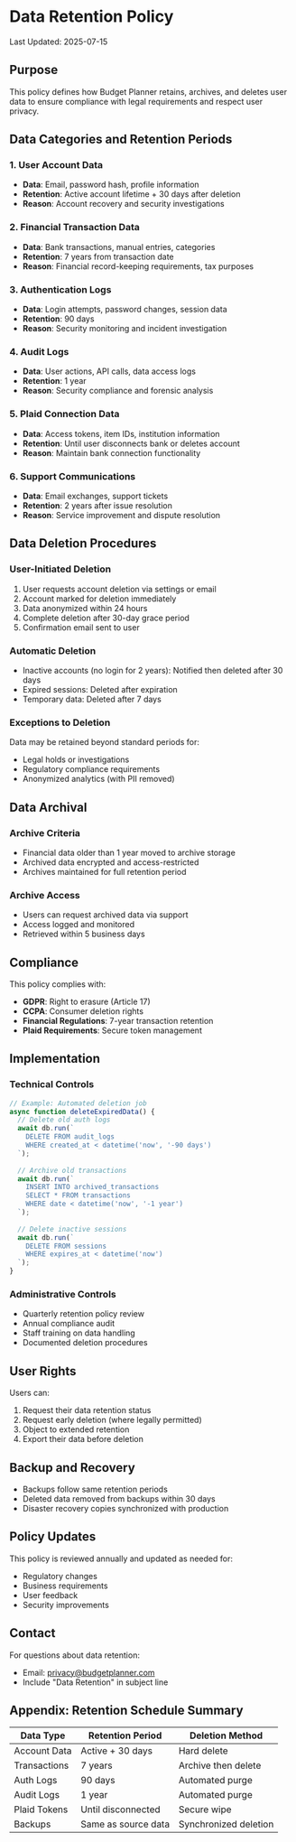 # Data Retention Policy

Last Updated: 2025-07-15

## Purpose

This policy defines how Budget Planner retains, archives, and deletes user data to ensure compliance with legal requirements and respect user privacy.

## Data Categories and Retention Periods

### 1. User Account Data
- **Data**: Email, password hash, profile information
- **Retention**: Active account lifetime + 30 days after deletion
- **Reason**: Account recovery and security investigations

### 2. Financial Transaction Data
- **Data**: Bank transactions, manual entries, categories
- **Retention**: 7 years from transaction date
- **Reason**: Financial record-keeping requirements, tax purposes

### 3. Authentication Logs
- **Data**: Login attempts, password changes, session data
- **Retention**: 90 days
- **Reason**: Security monitoring and incident investigation

### 4. Audit Logs
- **Data**: User actions, API calls, data access logs
- **Retention**: 1 year
- **Reason**: Security compliance and forensic analysis

### 5. Plaid Connection Data
- **Data**: Access tokens, item IDs, institution information
- **Retention**: Until user disconnects bank or deletes account
- **Reason**: Maintain bank connection functionality

### 6. Support Communications
- **Data**: Email exchanges, support tickets
- **Retention**: 2 years after issue resolution
- **Reason**: Service improvement and dispute resolution

## Data Deletion Procedures

### User-Initiated Deletion
1. User requests account deletion via settings or email
2. Account marked for deletion immediately
3. Data anonymized within 24 hours
4. Complete deletion after 30-day grace period
5. Confirmation email sent to user

### Automatic Deletion
- Inactive accounts (no login for 2 years): Notified then deleted after 30 days
- Expired sessions: Deleted after expiration
- Temporary data: Deleted after 7 days

### Exceptions to Deletion
Data may be retained beyond standard periods for:
- Legal holds or investigations
- Regulatory compliance requirements
- Anonymized analytics (with PII removed)

## Data Archival

### Archive Criteria
- Financial data older than 1 year moved to archive storage
- Archived data encrypted and access-restricted
- Archives maintained for full retention period

### Archive Access
- Users can request archived data via support
- Access logged and monitored
- Retrieved within 5 business days

## Compliance

This policy complies with:
- **GDPR**: Right to erasure (Article 17)
- **CCPA**: Consumer deletion rights
- **Financial Regulations**: 7-year transaction retention
- **Plaid Requirements**: Secure token management

## Implementation

### Technical Controls
```javascript
// Example: Automated deletion job
async function deleteExpiredData() {
  // Delete old auth logs
  await db.run(`
    DELETE FROM audit_logs 
    WHERE created_at < datetime('now', '-90 days')
  `);
  
  // Archive old transactions
  await db.run(`
    INSERT INTO archived_transactions 
    SELECT * FROM transactions 
    WHERE date < datetime('now', '-1 year')
  `);
  
  // Delete inactive sessions
  await db.run(`
    DELETE FROM sessions 
    WHERE expires_at < datetime('now')
  `);
}
```

### Administrative Controls
- Quarterly retention policy review
- Annual compliance audit
- Staff training on data handling
- Documented deletion procedures

## User Rights

Users can:
1. Request their data retention status
2. Request early deletion (where legally permitted)
3. Object to extended retention
4. Export their data before deletion

## Backup and Recovery

- Backups follow same retention periods
- Deleted data removed from backups within 30 days
- Disaster recovery copies synchronized with production

## Policy Updates

This policy is reviewed annually and updated as needed for:
- Regulatory changes
- Business requirements
- User feedback
- Security improvements

## Contact

For questions about data retention:
- Email: privacy@budgetplanner.com
- Include "Data Retention" in subject line

## Appendix: Retention Schedule Summary

| Data Type | Retention Period | Deletion Method |
|-----------|-----------------|-----------------|
| Account Data | Active + 30 days | Hard delete |
| Transactions | 7 years | Archive then delete |
| Auth Logs | 90 days | Automated purge |
| Audit Logs | 1 year | Automated purge |
| Plaid Tokens | Until disconnected | Secure wipe |
| Backups | Same as source data | Synchronized deletion |